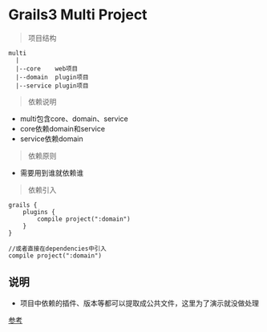 # Grails3 Multi Project

> 项目结构

    multi
      |
      |--core    web项目
      |--domain  plugin项目
      |--service plugin项目
      
> 依赖说明

* multi包含core、domain、service
* core依赖domain和service
* service依赖domain
   
> 依赖原则

* 需要用到谁就依赖谁

> 依赖引入

    grails {
        plugins {
            compile project(":domain")
        }
    }
    
    //或者直接在dependencies中引入
    compile project(":domain")
    
## 说明
* 项目中依赖的插件、版本等都可以提取成公共文件，这里为了演示就没做处理

[参考](http://sergiodelamo.es/grails-tips-how-to-create-a-multi-project-build-with-grails-3-apps-and-plugins/)
